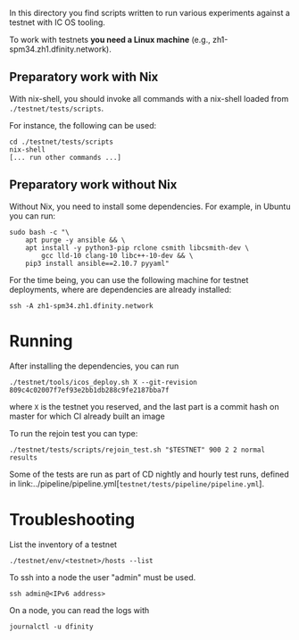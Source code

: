 In this directory you find scripts written to run various experiments against a testnet with IC OS tooling.

To work with testnets __you need a Linux machine__ (e.g., zh1-spm34.zh1.dfinity.network).

## Preparatory work with Nix

With nix-shell, you should invoke all commands with a nix-shell loaded from `./testnet/tests/scripts`.

For instance, the following can be used:
```
cd ./testnet/tests/scripts
nix-shell
[... run other commands ...]
```
## Preparatory work without Nix

Without Nix, you need to install some dependencies. For example, in Ubuntu you can run:
```
sudo bash -c "\
    apt purge -y ansible && \
    apt install -y python3-pip rclone csmith libcsmith-dev \
        gcc lld-10 clang-10 libc++-10-dev && \
    pip3 install ansible==2.10.7 pyyaml"
```

For the time being, you can use the following machine for testnet deployments, where are dependencies are already installed:

```
ssh -A zh1-spm34.zh1.dfinity.network
```

# Running

After installing the dependencies, you can run
```
./testnet/tools/icos_deploy.sh X --git-revision 809c4c02007f7ef93e2bb1db288c9fe2187bba7f
```

where `X` is the testnet you reserved, and the last part is a commit hash on master for which CI already built an image

To run the rejoin test you can type:

```
./testnet/tests/scripts/rejoin_test.sh "$TESTNET" 900 2 2 normal results
```

Some of the tests are run as part of CD nightly and hourly test runs, defined in link:../pipeline/pipeline.yml[`testnet/tests/pipeline/pipeline.yml`].

# Troubleshooting
List the inventory of a testnet
```
./testnet/env/<testnet>/hosts --list
```

To ssh into a node the user "admin" must be used.
```
ssh admin@<IPv6 address>
```

On a node, you can read the logs with
```
journalctl -u dfinity
```
